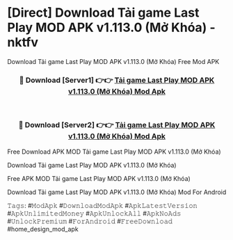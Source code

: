 # [Direct] Download Tải game Last Play MOD APK v1.113.0 (Mở Khóa) - nktfv
Download Tải game Last Play MOD APK v1.113.0 (Mở Khóa) Free Mod APK

<div align="center">
<h3>🔴 Download [Server1] 👉👉 <a href="https://apk-comot.site?title=Tải_game_Last_Play_MOD_APK_v1.113.0_(Mở_Khóa)">Tải game Last Play MOD APK v1.113.0 (Mở Khóa) Mod Apk</a></h3><br>

<h3>🔴 Download [Server2] 👉👉 <a href="https://apk-comot.site?title=Tải_game_Last_Play_MOD_APK_v1.113.0_(Mở_Khóa)">Tải game Last Play MOD APK v1.113.0 (Mở Khóa) Mod Apk</a></h3>
</div>


Free Download APK MOD Tải game Last Play MOD APK v1.113.0 (Mở Khóa)

Download Tải game Last Play MOD APK v1.113.0 (Mở Khóa) 

Free APK MOD Tải game Last Play MOD APK v1.113.0 (Mở Khóa) 

Download Tải game Last Play MOD APK v1.113.0 (Mở Khóa) Mod For Android

𝚃𝚊𝚐𝚜: #𝙼𝚘𝚍𝙰𝚙𝚔 #𝙳𝚘𝚠𝚗𝚕𝚘𝚊𝚍𝙼𝚘𝚍𝙰𝚙𝚔 #𝙰𝚙𝚔𝙻𝚊𝚝𝚎𝚜𝚝𝚅𝚎𝚛𝚜𝚒𝚘𝚗 #𝙰𝚙𝚔𝚄𝚗𝚕𝚒𝚖𝚒𝚝𝚎𝚍𝙼𝚘𝚗𝚎𝚢 #𝙰𝚙𝚔𝚄𝚗𝚕𝚘𝚌𝚔𝙰𝚕𝚕 #𝙰𝚙𝚔𝙽𝚘𝙰𝚍𝚜 #𝚄𝚗𝚕𝚘𝚌𝚔𝙿𝚛𝚎𝚖𝚒𝚞𝚖 #𝙵𝚘𝚛𝙰𝚗𝚍𝚛𝚘𝚒𝚍 #𝙵𝚛𝚎𝚎𝙳𝚘𝚠𝚗𝚕𝚘𝚊𝚍 #home_design_mod_apk